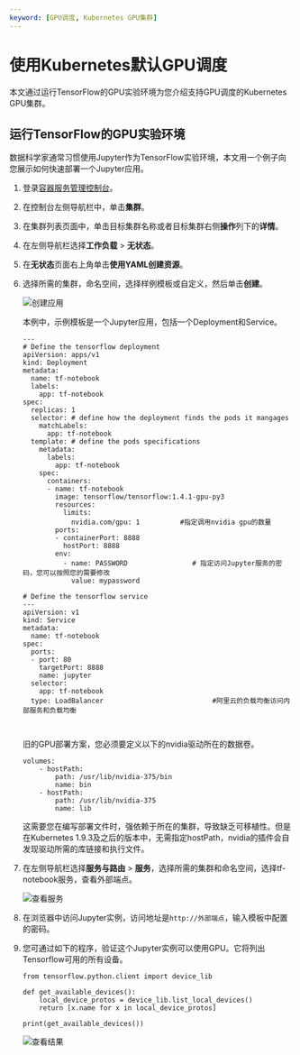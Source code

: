 ```yaml
---
keyword: [GPU调度, Kubernetes GPU集群]
---
```


# 使用Kubernetes默认GPU调度

本文通过运行TensorFlow的GPU实验环境为您介绍支持GPU调度的Kubernetes GPU集群。

## 运行TensorFlow的GPU实验环境

数据科学家通常习惯使用Jupyter作为TensorFlow实验环境，本文用一个例子向您展示如何快速部署一个Jupyter应用。

1.  登录[容器服务管理控制台](https://cs.console.aliyun.com)。

2.  在控制台左侧导航栏中，单击**集群**。

3.  在集群列表页面中，单击目标集群名称或者目标集群右侧**操作**列下的**详情**。

4.  在左侧导航栏选择**工作负载** \> **无状态**。

5.  在**无状态**页面右上角单击**使用YAML创建资源**。

6.  选择所需的集群，命名空间，选择样例模板或自定义，然后单击**创建**。

    ![创建应用](https://static-aliyun-doc.oss-accelerate.aliyuncs.com/assets/img/zh-CN/7775659951/p10866.png)

    本例中，示例模板是一个Jupyter应用，包括一个Deployment和Service。

    ```
    ---
    # Define the tensorflow deployment
    apiVersion: apps/v1
    kind: Deployment
    metadata:
      name: tf-notebook
      labels:
        app: tf-notebook
    spec:
      replicas: 1
      selector: # define how the deployment finds the pods it mangages
        matchLabels:
          app: tf-notebook
      template: # define the pods specifications
        metadata:
          labels:
            app: tf-notebook
        spec:
          containers:
          - name: tf-notebook
            image: tensorflow/tensorflow:1.4.1-gpu-py3
            resources:
              limits:
                nvidia.com/gpu: 1          #指定调用nvidia gpu的数量
            ports:
            - containerPort: 8888
              hostPort: 8888
            env:
              - name: PASSWORD                # 指定访问Jupyter服务的密码，您可以按照您的需要修改
                value: mypassword
    
    # Define the tensorflow service
    ---
    apiVersion: v1
    kind: Service
    metadata:
      name: tf-notebook
    spec:
      ports:
      - port: 80
        targetPort: 8888
        name: jupyter
      selector:
        app: tf-notebook
      type: LoadBalancer                           #阿里云的负载均衡访问内部服务和负载均衡
    
                            
    ```

    旧的GPU部署方案，您必须要定义以下的nvidia驱动所在的数据卷。

    ```
    volumes:
        - hostPath:
            path: /usr/lib/nvidia-375/bin
            name: bin
        - hostPath:
            path: /usr/lib/nvidia-375
            name: lib
    ```

    这需要您在编写部署文件时，强依赖于所在的集群，导致缺乏可移植性。但是在Kubernetes 1.9.3及之后的版本中，无需指定hostPath，nvidia的插件会自发现驱动所需的库链接和执行文件。

7.  在左侧导航栏选择**服务与路由** \> **服务**，选择所需的集群和命名空间，选择tf-notebook服务，查看外部端点。

    ![查看服务](https://static-aliyun-doc.oss-accelerate.aliyuncs.com/assets/img/zh-CN/7775659951/p10867.png)

8.  在浏览器中访问Jupyter实例，访问地址是`http://外部端点`，输入模板中配置的密码。

9.  您可通过如下的程序，验证这个Jupyter实例可以使用GPU。它将列出Tensorflow可用的所有设备。

    ```
    from tensorflow.python.client import device_lib
    
    def get_available_devices():
        local_device_protos = device_lib.list_local_devices()
        return [x.name for x in local_device_protos]
    
    print(get_available_devices())
    ```

    ![查看结果](https://static-aliyun-doc.oss-accelerate.aliyuncs.com/assets/img/zh-CN/7775659951/p10868.png)


